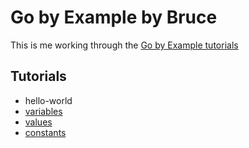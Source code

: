 # Go by Example by Bruce

This is me working through the [Go by Example tutorials](https://gobyexample.com)

## Tutorials

- hello-world
- [variables](variables.go)
- [values](values.go)
- [constants](constants.go)
